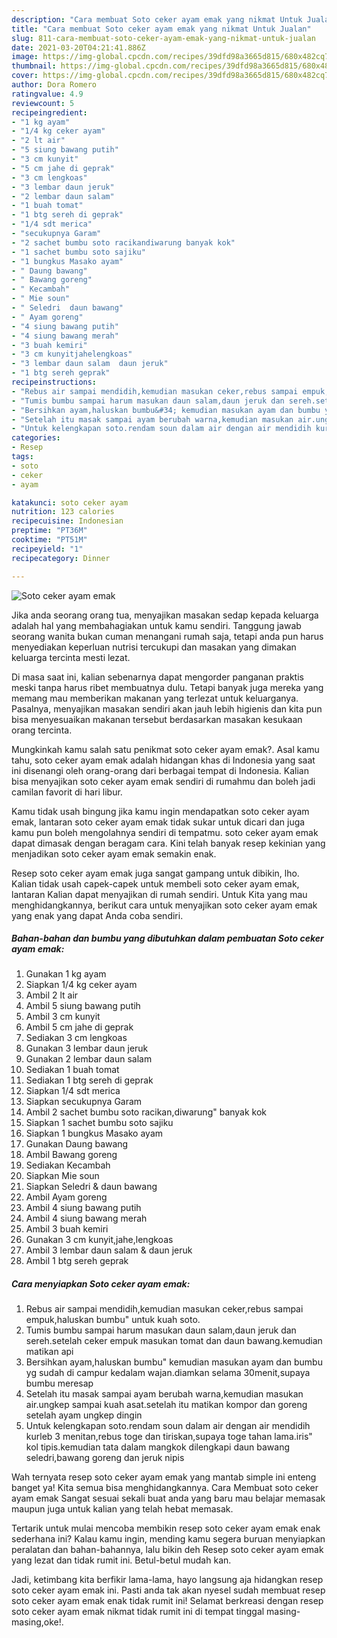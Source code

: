```yaml
---
description: "Cara membuat Soto ceker ayam emak yang nikmat Untuk Jualan"
title: "Cara membuat Soto ceker ayam emak yang nikmat Untuk Jualan"
slug: 811-cara-membuat-soto-ceker-ayam-emak-yang-nikmat-untuk-jualan
date: 2021-03-20T04:21:41.886Z
image: https://img-global.cpcdn.com/recipes/39dfd98a3665d815/680x482cq70/soto-ceker-ayam-emak-foto-resep-utama.jpg
thumbnail: https://img-global.cpcdn.com/recipes/39dfd98a3665d815/680x482cq70/soto-ceker-ayam-emak-foto-resep-utama.jpg
cover: https://img-global.cpcdn.com/recipes/39dfd98a3665d815/680x482cq70/soto-ceker-ayam-emak-foto-resep-utama.jpg
author: Dora Romero
ratingvalue: 4.9
reviewcount: 5
recipeingredient:
- "1 kg ayam"
- "1/4 kg ceker ayam"
- "2 lt air"
- "5 siung bawang putih"
- "3 cm kunyit"
- "5 cm jahe di geprak"
- "3 cm lengkoas"
- "3 lembar daun jeruk"
- "2 lembar daun salam"
- "1 buah tomat"
- "1 btg sereh di geprak"
- "1/4 sdt merica"
- "secukupnya Garam"
- "2 sachet bumbu soto racikandiwarung banyak kok"
- "1 sachet bumbu soto sajiku"
- "1 bungkus Masako ayam"
- " Daung bawang"
- " Bawang goreng"
- " Kecambah"
- " Mie soun"
- " Seledri  daun bawang"
- " Ayam goreng"
- "4 siung bawang putih"
- "4 siung bawang merah"
- "3 buah kemiri"
- "3 cm kunyitjahelengkoas"
- "3 lembar daun salam  daun jeruk"
- "1 btg sereh geprak"
recipeinstructions:
- "Rebus air sampai mendidih,kemudian masukan ceker,rebus sampai empuk,haluskan bumbu&#34; untuk kuah soto."
- "Tumis bumbu sampai harum masukan daun salam,daun jeruk dan sereh.setelah ceker empuk masukan tomat dan daun bawang.kemudian matikan api"
- "Bersihkan ayam,haluskan bumbu&#34; kemudian masukan ayam dan bumbu yg sudah di campur kedalam wajan.diamkan selama 30menit,supaya bumbu meresap"
- "Setelah itu masak sampai ayam berubah warna,kemudian masukan air.ungkep sampai kuah asat.setelah itu matikan kompor dan goreng setelah ayam ungkep dingin"
- "Untuk kelengkapan soto.rendam soun dalam air dengan air mendidih kurleb 3 menitan,rebus toge dan tiriskan,supaya toge tahan lama.iris&#34; kol tipis.kemudian tata dalam mangkok dilengkapi daun bawang seledri,bawang goreng dan jeruk nipis"
categories:
- Resep
tags:
- soto
- ceker
- ayam

katakunci: soto ceker ayam 
nutrition: 123 calories
recipecuisine: Indonesian
preptime: "PT36M"
cooktime: "PT51M"
recipeyield: "1"
recipecategory: Dinner

---
```



![Soto ceker ayam emak](https://img-global.cpcdn.com/recipes/39dfd98a3665d815/680x482cq70/soto-ceker-ayam-emak-foto-resep-utama.jpg)

Jika anda seorang orang tua, menyajikan masakan sedap kepada keluarga adalah hal yang membahagiakan untuk kamu sendiri. Tanggung jawab seorang  wanita bukan cuman menangani rumah saja, tetapi anda pun harus menyediakan keperluan nutrisi tercukupi dan masakan yang dimakan keluarga tercinta mesti lezat.

Di masa  saat ini, kalian sebenarnya dapat mengorder panganan praktis meski tanpa harus ribet membuatnya dulu. Tetapi banyak juga mereka yang memang mau memberikan makanan yang terlezat untuk keluarganya. Pasalnya, menyajikan masakan sendiri akan jauh lebih higienis dan kita pun bisa menyesuaikan makanan tersebut berdasarkan masakan kesukaan orang tercinta. 



Mungkinkah kamu salah satu penikmat soto ceker ayam emak?. Asal kamu tahu, soto ceker ayam emak adalah hidangan khas di Indonesia yang saat ini disenangi oleh orang-orang dari berbagai tempat di Indonesia. Kalian bisa menyajikan soto ceker ayam emak sendiri di rumahmu dan boleh jadi camilan favorit di hari libur.

Kamu tidak usah bingung jika kamu ingin mendapatkan soto ceker ayam emak, lantaran soto ceker ayam emak tidak sukar untuk dicari dan juga kamu pun boleh mengolahnya sendiri di tempatmu. soto ceker ayam emak dapat dimasak dengan beragam cara. Kini telah banyak resep kekinian yang menjadikan soto ceker ayam emak semakin enak.

Resep soto ceker ayam emak juga sangat gampang untuk dibikin, lho. Kalian tidak usah capek-capek untuk membeli soto ceker ayam emak, lantaran Kalian dapat menyajikan di rumah sendiri. Untuk Kita yang mau menghidangkannya, berikut cara untuk menyajikan soto ceker ayam emak yang enak yang dapat Anda coba sendiri.

<!--inarticleads1-->

##### Bahan-bahan dan bumbu yang dibutuhkan dalam pembuatan Soto ceker ayam emak:

1. Gunakan 1 kg ayam
1. Siapkan 1/4 kg ceker ayam
1. Ambil 2 lt air
1. Ambil 5 siung bawang putih
1. Ambil 3 cm kunyit
1. Ambil 5 cm jahe di geprak
1. Sediakan 3 cm lengkoas
1. Gunakan 3 lembar daun jeruk
1. Gunakan 2 lembar daun salam
1. Sediakan 1 buah tomat
1. Sediakan 1 btg sereh di geprak
1. Siapkan 1/4 sdt merica
1. Siapkan secukupnya Garam
1. Ambil 2 sachet bumbu soto racikan,diwarung&#34; banyak kok
1. Siapkan 1 sachet bumbu soto sajiku
1. Siapkan 1 bungkus Masako ayam
1. Gunakan  Daung bawang
1. Ambil  Bawang goreng
1. Sediakan  Kecambah
1. Siapkan  Mie soun
1. Siapkan  Seledri &amp; daun bawang
1. Ambil  Ayam goreng
1. Ambil 4 siung bawang putih
1. Ambil 4 siung bawang merah
1. Ambil 3 buah kemiri
1. Gunakan 3 cm kunyit,jahe,lengkoas
1. Ambil 3 lembar daun salam &amp; daun jeruk
1. Ambil 1 btg sereh geprak




<!--inarticleads2-->

##### Cara menyiapkan Soto ceker ayam emak:

1. Rebus air sampai mendidih,kemudian masukan ceker,rebus sampai empuk,haluskan bumbu&#34; untuk kuah soto.
1. Tumis bumbu sampai harum masukan daun salam,daun jeruk dan sereh.setelah ceker empuk masukan tomat dan daun bawang.kemudian matikan api
1. Bersihkan ayam,haluskan bumbu&#34; kemudian masukan ayam dan bumbu yg sudah di campur kedalam wajan.diamkan selama 30menit,supaya bumbu meresap
1. Setelah itu masak sampai ayam berubah warna,kemudian masukan air.ungkep sampai kuah asat.setelah itu matikan kompor dan goreng setelah ayam ungkep dingin
1. Untuk kelengkapan soto.rendam soun dalam air dengan air mendidih kurleb 3 menitan,rebus toge dan tiriskan,supaya toge tahan lama.iris&#34; kol tipis.kemudian tata dalam mangkok dilengkapi daun bawang seledri,bawang goreng dan jeruk nipis




Wah ternyata resep soto ceker ayam emak yang mantab simple ini enteng banget ya! Kita semua bisa menghidangkannya. Cara Membuat soto ceker ayam emak Sangat sesuai sekali buat anda yang baru mau belajar memasak maupun juga untuk kalian yang telah hebat memasak.

Tertarik untuk mulai mencoba membikin resep soto ceker ayam emak enak sederhana ini? Kalau kamu ingin, mending kamu segera buruan menyiapkan peralatan dan bahan-bahannya, lalu bikin deh Resep soto ceker ayam emak yang lezat dan tidak rumit ini. Betul-betul mudah kan. 

Jadi, ketimbang kita berfikir lama-lama, hayo langsung aja hidangkan resep soto ceker ayam emak ini. Pasti anda tak akan nyesel sudah membuat resep soto ceker ayam emak enak tidak rumit ini! Selamat berkreasi dengan resep soto ceker ayam emak nikmat tidak rumit ini di tempat tinggal masing-masing,oke!.

